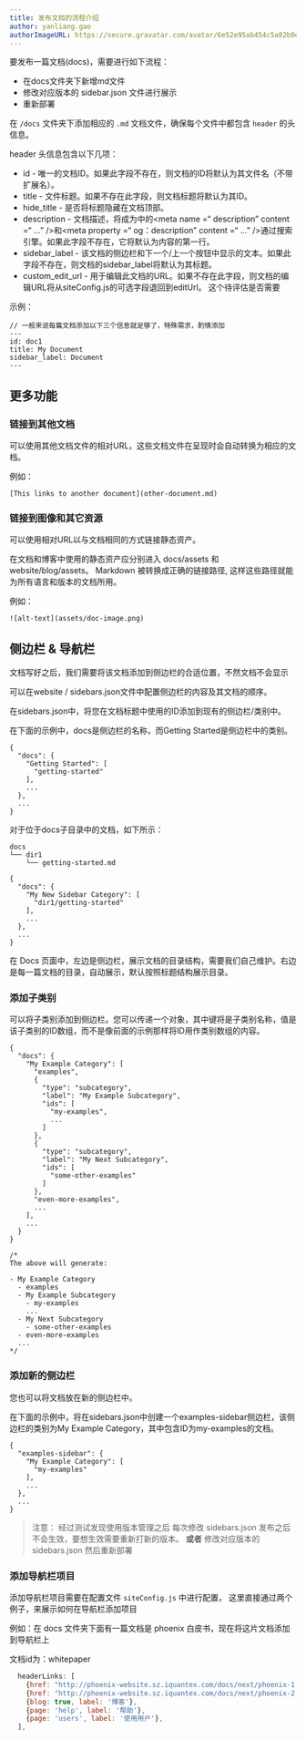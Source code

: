 ```yaml
---
title: 发布文档的流程介绍
author: yanliang.gao
authorImageURL: https://secure.gravatar.com/avatar/6e52e95ab454c5a82b0eb13055d79bd5?s=72&d=identicon
---
```


要发布一篇文档(docs)，需要进行如下流程：

 - 在docs文件夹下新增md文件
 - 修改对应版本的 sidebar.json 文件进行展示
 - 重新部署



在 `/docs` 文件夹下添加相应的 `.md` 文档文件，确保每个文件中都包含 `header` 的头信息。 

header 头信息包含以下几项：

 - id - 唯一的文档ID。如果此字段不存在，则文档的ID将默认为其文件名（不带扩展名）。
 - title - 文件标题。如果不存在此字段，则文档标题将默认为其ID。
 - hide_title - 是否将标题隐藏在文档顶部。
 - description - 文档描述，将成为<head>中的<meta name =“ description” content =“ ...” />和<meta property =“ og：description” content =“ ...” />通过搜索引擎。如果此字段不存在，它将默认为内容的第一行。
 - sidebar_label - 该文档的侧边栏和下一个/上一个按钮中显示的文本。如果此字段不存在，则文档的sidebar_label将默认为其标题。
 - custom_edit_url - 用于编辑此文档的URL。如果不存在此字段，则文档的编辑URL将从siteConfig.js的可选字段退回到editUrl。 这个待评估是否需要

示例：

<!--truncate-->

```
// 一般来说每篇文档添加以下三个信息就足够了，特殊需求，酌情添加
---
id: doc1
title: My Document
sidebar_label: Document
---
```

## 更多功能

### 链接到其他文档

可以使用其他文档文件的相对URL，这些文档文件在呈现时会自动转换为相应的文档。

例如：

```
[This links to another document](other-document.md)
```

### 链接到图像和其它资源

可以使用相对URL以与文档相同的方式链接静态资产。

在文档和博客中使用的静态资产应分别进入 docs/assets 和 website/blog/assets。 Markdown 被转换成正确的链接路径, 这样这些路径就能为所有语言和版本的文档所用。

例如：

```
![alt-text](assets/doc-image.png)
```


## 侧边栏 & 导航栏

文档写好之后，我们需要将该文档添加到侧边栏的合适位置，不然文档不会显示

可以在website / sidebars.json文件中配置侧边栏的内容及其文档的顺序。

在sidebars.json中，将您在文档标题中使用的ID添加到现有的侧边栏/类别中。

在下面的示例中，docs是侧边栏的名称，而Getting Started是侧边栏中的类别。

```
{
  "docs": {
    "Getting Started": [
      "getting-started"
    ],
    ...
  },
  ...
}
```

对于位于docs子目录中的文档，如下所示：

```
docs
└── dir1
    └── getting-started.md

{
  "docs": {
    "My New Sidebar Category": [
      "dir1/getting-started"
    ],
    ...
  },
  ...
}
```

在 Docs 页面中，左边是侧边栏，展示文档的目录结构，需要我们自己维护。右边是每一篇文档的目录，自动展示，默认按照标题结构展示目录。

### 添加子类别

可以将子类别添加到侧边栏。您可以传递一个对象，其中键将是子类别名称，值是该子类别的ID数组，而不是像前面的示例那样将ID用作类别数组的内容。

```
{
  "docs": {
    "My Example Category": [
      "examples",
      {
        "type": "subcategory",
        "label": "My Example Subcategory",
        "ids": [
          "my-examples",
          ...
        ]
      },
      {
        "type": "subcategory",
        "label": "My Next Subcategory",
        "ids": [
          "some-other-examples"
        ]
      },
      "even-more-examples",
      ...
    ],
    ...
  }
}

/*
The above will generate:

- My Example Category
  - examples
  - My Example Subcategory
    - my-examples
    ...
  - My Next Subcategory
    - some-other-examples
  - even-more-examples
  ...
*/
```

### 添加新的侧边栏

您也可以将文档放在新的侧边栏中。

在下面的示例中，将在sidebars.json中创建一个examples-sidebar侧边栏，该侧边栏的类别为My Example Category，其中包含ID为my-examples的文档。

```
{
  "examples-sidebar": {
    "My Example Category": [
      "my-examples"
    ],
    ...
  },
  ...
}
```

> 注意： 经过测试发现使用版本管理之后 每次修改 sidebars.json 发布之后不会生效，要想生效需要重新打新的版本。
> **或者** 修改对应版本的 sidebars.json 然后重新部署

### 添加导航栏项目

添加导航栏项目需要在配置文件 `siteConfig.js` 中进行配置， 这里直接通过两个例子，来展示如何在导航栏添加项目

例如：在 docs 文件夹下面有一篇文档是 phoenix 白皮书，现在将这片文档添加到导航栏上

文档id为：whitepaper 

```js
  headerLinks: [
    {href: "http://phoenix-website.sz.iquantex.com/docs/next/phoenix-1.x/quick-start-1x", label: "Phoenix1.x"},
    {href: "http://phoenix-website.sz.iquantex.com/docs/next/phoenix-2.x/quick-start-2x", label: "Phoenix2.x"},
    {blog: true, label: '博客'},
    {page: 'help', label: '帮助'},
    {page: 'users', label: '使用用户'},
  ],
```
